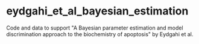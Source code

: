 eydgahi_et_al_bayesian_estimation
=================================

Code and data to support "A Bayesian parameter estimation and model discrimination approach to the biochemistry of apoptosis" by Eydgahi et al.
